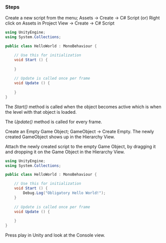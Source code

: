 ### Steps

Create a new script from the menu; Assets -> Create -> C# Script (or) Right click on Assets in Project View -> Create -> C# Script

```csharp
using UnityEngine;
using System.Collections;

public class HelloWorld : MonoBehaviour {

	// Use this for initialization
	void Start () {
	
	}
	
	// Update is called once per frame
	void Update () {
	
	}
}
```

The *Start()* method is called when the object becomes active which is when the level with that object is loaded.

The *Update()* method is called for every frame.

Create an Empty Game Object; GameObject -> Create Empty. The newly created GameObject shows up in the Hierarchy View.

Attach the newly created script to the empty Game Object, by dragging it and dropping it on the Game Object in the Hierarchy View.

```csharp
using UnityEngine;
using System.Collections;

public class HelloWorld : MonoBehaviour {

	// Use this for initialization
	void Start () {
		Debug.Log("Obligatory Hello World!");
	}
	
	// Update is called once per frame
	void Update () {
	
	}
}
```

Press play in Unity and look at the Console view.
